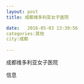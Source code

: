 ```yaml
--- 
layout: post 
title: 成都维多利亚女子医院

date:   2016-05-03 13:39:56 
categories:其他  
city:成都
  
--- 
```

   
成都维多利亚女子医院

信息

